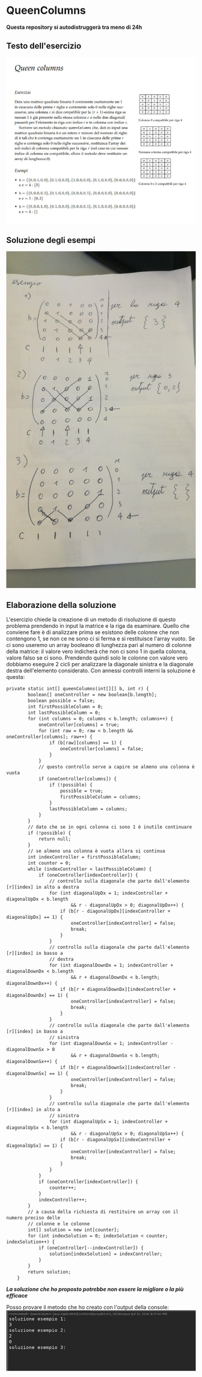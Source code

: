 # QueenColumns
**Questa repository si autodistruggerà tra meno di 24h**

## Testo dell'esercizio
![esercizio](resources/exercise.jpg)

## Soluzione degli esempi
![soluzione](resources/soluzione.jpg)

## Elaborazione della soluzione
L'esercizio chiede la creazione di un metodo di risoluzione di questo problema prendendo in input la matrice e la riga da esaminare.
Quello che conviene fare è di analizzare prima se esistono delle colonne che non contengono 1, se non ce ne sono ci si ferma e si restituisce l'array vuoto.
Se ci sono useremo un array booleano di lunghezza pari al numero di colonne della matrice: il valore vero indicherà che non ci sono 1 in quella colonna, valore falso se ci sono.
Prendendo quindi solo le colonne con valore vero dobbiamo eseguire 2 cicli per analizzare la diagonale sinistra e la diagonale destra dell'elemento considerato.
Con annessi controlli interni la soluzione è questa:
```
private static int[] queenColumns(int[][] b, int r) {
		boolean[] oneController = new boolean[b.length];
		boolean possible = false;
		int firstPossibleColumn = 0;
		int lastPossibleColumn = 0;
		for (int columns = 0; columns < b.length; columns++) {
			oneController[columns] = true;
			for (int raw = 0; raw < b.length && oneController[columns]; raw++) {
				if (b[raw][columns] == 1) {
					oneController[columns] = false;
				}
			}
			// questo controllo serve a capire se almeno una colonna è vuota
			if (oneController[columns]) {
				if (!possible) {
					possible = true;
					firstPossibleColumn = columns;
				}
				lastPossibleColumn = columns;
			}
		}
		// dato che se in ogni colonna ci sono 1 è inutile continuare
		if (!possible) {
			return null;
		}
		// se almeno una colonna è vuota allora si continua
		int indexController = firstPossibleColumn;
		int counter = 0;
		while (indexController < lastPossibleColumn) {
			if (oneController[indexController]) {
				// controllo sulla diagonale che parte dall'elemento [r][index] in alto a destra
				for (int diagonalUpDx = 1; indexController + diagonalUpDx < b.length
						&& r - diagonalUpDx > 0; diagonalUpDx++) {
					if (b[r - diagonalUpDx][indexController + diagonalUpDx] == 1) {
						oneController[indexController] = false;
						break;
					}
				}
				// controllo sulla diagonale che parte dall'elemento [r][index] in basso a
				// destra
				for (int diagonalDownDx = 1; indexController + diagonalDownDx < b.length
						&& r + diagonalDownDx < b.length; diagonalDownDx++) {
					if (b[r + diagonalDownDx][indexController + diagonalDownDx] == 1) {
						oneController[indexController] = false;
						break;
					}
				}
				// controllo sulla diagonale che parte dall'elemento [r][index] in basso a
				// sinistra
				for (int diagonalDownSx = 1; indexController - diagonalDownSx > 0
						&& r + diagonalDownSx < b.length; diagonalDownSx++) {
					if (b[r + diagonalDownSx][indexController - diagonalDownSx] == 1) {
						oneController[indexController] = false;
						break;
					}
				}
				// controllo sulla diagonale che parte dall'elemento [r][index] in alto a
				// sinistra
				for (int diagonalUpSx = 1; indexController + diagonalUpSx < b.length
						&& r - diagonalUpSx > 0; diagonalUpSx++) {
					if (b[r - diagonalUpSx][indexController + diagonalUpSx] == 1) {
						oneController[indexController] = false;
						break;
					}
				}
			}
			if (oneController[indexController]) {
				counter++;
			}
			indexController++;
		}
		// a causa della richiesta di restituire un array con il numero preciso delle
		// colonne e le colonne
		int[] solution = new int[counter];
		for (int indexSolution = 0; indexSolution < counter; indexSolution++) {
			if (oneController[--indexController]) {
				solution[indexSolution] = indexController;
			}
		}
		return solution;
	}

```
***La soluzione che ho proposto potrebbe non essere la migliore o la più efficace***

Posso provare il metodo che ho creato con l'output della console:
![console](resources/console.png)
